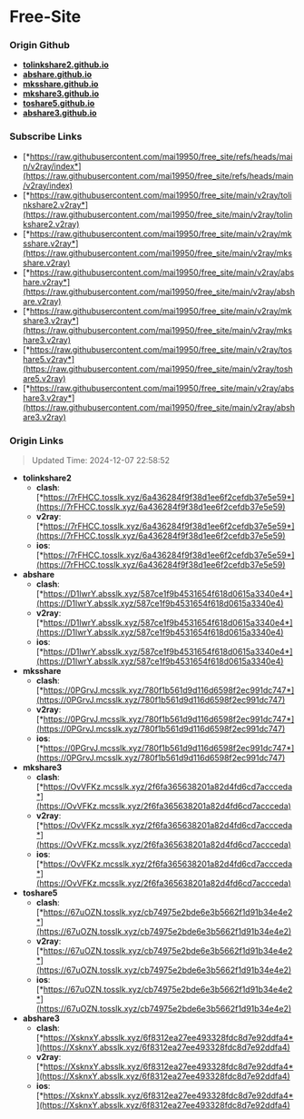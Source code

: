 # Free-Site

### Origin Github

- [**tolinkshare2.github.io**](https://github.com/tolinkshare2/tolinkshare2.github.io)
- [**abshare.github.io**](https://github.com/abshare/abshare.github.io)
- [**mksshare.github.io**](https://github.com/mksshare/mksshare.github.io)
- [**mkshare3.github.io**](https://github.com/mkshare3/mkshare3.github.io)
- [**toshare5.github.io**](https://github.com/toshare5/toshare5.github.io)
- [**abshare3.github.io**](https://github.com/abshare3/abshare3.github.io)

### Subscribe Links

- [*https://raw.githubusercontent.com/mai19950/free_site/refs/heads/main/v2ray/index*](https://raw.githubusercontent.com/mai19950/free_site/refs/heads/main/v2ray/index)
- [*https://raw.githubusercontent.com/mai19950/free_site/main/v2ray/tolinkshare2.v2ray*](https://raw.githubusercontent.com/mai19950/free_site/main/v2ray/tolinkshare2.v2ray)
- [*https://raw.githubusercontent.com/mai19950/free_site/main/v2ray/mksshare.v2ray*](https://raw.githubusercontent.com/mai19950/free_site/main/v2ray/mksshare.v2ray)
- [*https://raw.githubusercontent.com/mai19950/free_site/main/v2ray/abshare.v2ray*](https://raw.githubusercontent.com/mai19950/free_site/main/v2ray/abshare.v2ray)
- [*https://raw.githubusercontent.com/mai19950/free_site/main/v2ray/mkshare3.v2ray*](https://raw.githubusercontent.com/mai19950/free_site/main/v2ray/mkshare3.v2ray)
- [*https://raw.githubusercontent.com/mai19950/free_site/main/v2ray/toshare5.v2ray*](https://raw.githubusercontent.com/mai19950/free_site/main/v2ray/toshare5.v2ray)
- [*https://raw.githubusercontent.com/mai19950/free_site/main/v2ray/abshare3.v2ray*](https://raw.githubusercontent.com/mai19950/free_site/main/v2ray/abshare3.v2ray)

### Origin Links

> Updated Time: 2024-12-07 22:58:52

- **tolinkshare2**
  - **clash**: [*https://7rFHCC.tosslk.xyz/6a436284f9f38d1ee6f2cefdb37e5e59*](https://7rFHCC.tosslk.xyz/6a436284f9f38d1ee6f2cefdb37e5e59)
  - **v2ray**: [*https://7rFHCC.tosslk.xyz/6a436284f9f38d1ee6f2cefdb37e5e59*](https://7rFHCC.tosslk.xyz/6a436284f9f38d1ee6f2cefdb37e5e59)
  - **ios**: [*https://7rFHCC.tosslk.xyz/6a436284f9f38d1ee6f2cefdb37e5e59*](https://7rFHCC.tosslk.xyz/6a436284f9f38d1ee6f2cefdb37e5e59)
- **abshare**
  - **clash**: [*https://D1lwrY.absslk.xyz/587ce1f9b4531654f618d0615a3340e4*](https://D1lwrY.absslk.xyz/587ce1f9b4531654f618d0615a3340e4)
  - **v2ray**: [*https://D1lwrY.absslk.xyz/587ce1f9b4531654f618d0615a3340e4*](https://D1lwrY.absslk.xyz/587ce1f9b4531654f618d0615a3340e4)
  - **ios**: [*https://D1lwrY.absslk.xyz/587ce1f9b4531654f618d0615a3340e4*](https://D1lwrY.absslk.xyz/587ce1f9b4531654f618d0615a3340e4)
- **mksshare**
  - **clash**: [*https://0PGrvJ.mcsslk.xyz/780f1b561d9d116d6598f2ec991dc747*](https://0PGrvJ.mcsslk.xyz/780f1b561d9d116d6598f2ec991dc747)
  - **v2ray**: [*https://0PGrvJ.mcsslk.xyz/780f1b561d9d116d6598f2ec991dc747*](https://0PGrvJ.mcsslk.xyz/780f1b561d9d116d6598f2ec991dc747)
  - **ios**: [*https://0PGrvJ.mcsslk.xyz/780f1b561d9d116d6598f2ec991dc747*](https://0PGrvJ.mcsslk.xyz/780f1b561d9d116d6598f2ec991dc747)
- **mkshare3**
  - **clash**: [*https://OvVFKz.mcsslk.xyz/2f6fa365638201a82d4fd6cd7accceda*](https://OvVFKz.mcsslk.xyz/2f6fa365638201a82d4fd6cd7accceda)
  - **v2ray**: [*https://OvVFKz.mcsslk.xyz/2f6fa365638201a82d4fd6cd7accceda*](https://OvVFKz.mcsslk.xyz/2f6fa365638201a82d4fd6cd7accceda)
  - **ios**: [*https://OvVFKz.mcsslk.xyz/2f6fa365638201a82d4fd6cd7accceda*](https://OvVFKz.mcsslk.xyz/2f6fa365638201a82d4fd6cd7accceda)
- **toshare5**
  - **clash**: [*https://67uOZN.tosslk.xyz/cb74975e2bde6e3b5662f1d91b34e4e2*](https://67uOZN.tosslk.xyz/cb74975e2bde6e3b5662f1d91b34e4e2)
  - **v2ray**: [*https://67uOZN.tosslk.xyz/cb74975e2bde6e3b5662f1d91b34e4e2*](https://67uOZN.tosslk.xyz/cb74975e2bde6e3b5662f1d91b34e4e2)
  - **ios**: [*https://67uOZN.tosslk.xyz/cb74975e2bde6e3b5662f1d91b34e4e2*](https://67uOZN.tosslk.xyz/cb74975e2bde6e3b5662f1d91b34e4e2)
- **abshare3**
  - **clash**: [*https://XsknxY.absslk.xyz/6f8312ea27ee493328fdc8d7e92ddfa4*](https://XsknxY.absslk.xyz/6f8312ea27ee493328fdc8d7e92ddfa4)
  - **v2ray**: [*https://XsknxY.absslk.xyz/6f8312ea27ee493328fdc8d7e92ddfa4*](https://XsknxY.absslk.xyz/6f8312ea27ee493328fdc8d7e92ddfa4)
  - **ios**: [*https://XsknxY.absslk.xyz/6f8312ea27ee493328fdc8d7e92ddfa4*](https://XsknxY.absslk.xyz/6f8312ea27ee493328fdc8d7e92ddfa4)
